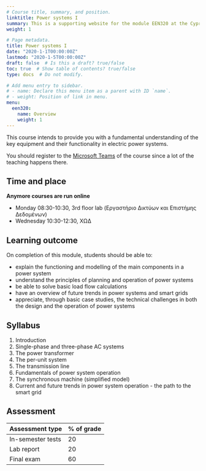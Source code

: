 ```yaml
---
# Course title, summary, and position.
linktitle: Power systems I
summary: This is a supporting website for the module EEN320 at the Cyprus University of Technology
weight: 1

# Page metadata.
title: Power systems I
date: "2020-1-1T00:00:00Z"
lastmod: "2020-1-5T00:00:00Z"
draft: false  # Is this a draft? true/false
toc: true  # Show table of contents? true/false
type: docs  # Do not modify.

# Add menu entry to sidebar.
# - name: Declare this menu item as a parent with ID `name`.
# - weight: Position of link in menu.
menu:
  een320:
    name: Overview
    weight: 1
---
```



This course intends to provide you with a fundamental understanding of the key equipment and their functionality in electric power systems.

You should register to the [Microsoft Teams](https://teams.microsoft.com/l/team/19%3ae6aee6ea4e34493892e6169e3ec8b28e%40thread.tacv2/conversations?groupId=9b19c04b-4397-490d-8a7b-6376e3c1d0a7&tenantId=8f7698bc-b1b4-439f-b259-0213401d1cfb) of the course since a lot of the teaching happens there.

## Time and place

**Anymore courses are run online**

- Monday 08:30-10:30, 3rd floor lab (Εργαστήριο Δικτύων και Επιστήμης Δεδομένων)
- Wednesday 10:30-12:30, ΧΩΔ

## Learning outcome

On completion of this module, students should be able to:

- explain the functioning and modelling of the main components in a power system
- understand the principles of planning and operation of power systems
- be able to solve basic load flow calculations
- have an overview of future trends in power systems and smart grids
- appreciate, through basic case studies, the technical challenges in both the design and the operation of power systems

## Syllabus

1. Introduction
2. Single-phase and three-phase AC systems
3. The power transformer
4. The per-unit system
5. The transmission line
6. Fundamentals of power system operation
7. The synchronous machine (simplified model)
8. Current and future trends in power system operation - the path to the smart grid 

## Assessment

| Assessment type | % of grade |
|-----------------|------------|
| In-semester tests | 20          |
| Lab report  | 20         |
| Final exam      | 60         |